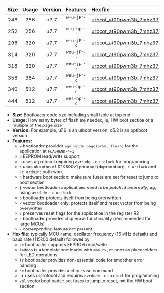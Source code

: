 |Size|Usage|Version|Features|Hex file|
|:-:|:-:|:-:|:-:|:--|
|248|256|u7.7|`w-u-jPr--`|[urboot_at90pwm3b_7mhz3728_230400bps_lednop_ur_vbl.hex](https://raw.githubusercontent.com/stefanrueger/urboot.hex/main/mcus/at90pwm3b/fcpu_7mhz3728/230400_bps/urboot_at90pwm3b_7mhz3728_230400bps_lednop_ur_vbl.hex)|
|252|256|u7.7|`w-u-hpr--`|[urboot_at90pwm3b_7mhz3728_230400bps_lednop_fr_ur.hex](https://raw.githubusercontent.com/stefanrueger/urboot.hex/main/mcus/at90pwm3b/fcpu_7mhz3728/230400_bps/urboot_at90pwm3b_7mhz3728_230400bps_lednop_fr_ur.hex)|
|296|320|u7.7|`w-u-jPr-c`|[urboot_at90pwm3b_7mhz3728_230400bps_lednop_fr_ce_ur_vbl.hex](https://raw.githubusercontent.com/stefanrueger/urboot.hex/main/mcus/at90pwm3b/fcpu_7mhz3728/230400_bps/urboot_at90pwm3b_7mhz3728_230400bps_lednop_fr_ce_ur_vbl.hex)|
|314|320|u7.7|`weu-jPr--`|[urboot_at90pwm3b_7mhz3728_230400bps_ee_lednop_ur_vbl.hex](https://raw.githubusercontent.com/stefanrueger/urboot.hex/main/mcus/at90pwm3b/fcpu_7mhz3728/230400_bps/urboot_at90pwm3b_7mhz3728_230400bps_ee_lednop_ur_vbl.hex)|
|318|320|u7.7|`weu-jpr--`|[urboot_at90pwm3b_7mhz3728_230400bps_ee_lednop_fr_ur_vbl.hex](https://raw.githubusercontent.com/stefanrueger/urboot.hex/main/mcus/at90pwm3b/fcpu_7mhz3728/230400_bps/urboot_at90pwm3b_7mhz3728_230400bps_ee_lednop_fr_ur_vbl.hex)|
|358|384|u7.7|`weu-jPr-c`|[urboot_at90pwm3b_7mhz3728_230400bps_ee_lednop_fr_ce_ur_vbl.hex](https://raw.githubusercontent.com/stefanrueger/urboot.hex/main/mcus/at90pwm3b/fcpu_7mhz3728/230400_bps/urboot_at90pwm3b_7mhz3728_230400bps_ee_lednop_fr_ce_ur_vbl.hex)|
|340|512|u7.7|`weu-hpr-c`|[urboot_at90pwm3b_7mhz3728_230400bps_ee_lednop_fr_ce_ur.hex](https://raw.githubusercontent.com/stefanrueger/urboot.hex/main/mcus/at90pwm3b/fcpu_7mhz3728/230400_bps/urboot_at90pwm3b_7mhz3728_230400bps_ee_lednop_fr_ce_ur.hex)|
|444|512|u7.7|`wes-hpr-c`|[urboot_at90pwm3b_7mhz3728_230400bps_ee_lednop_fr_ce.hex](https://raw.githubusercontent.com/stefanrueger/urboot.hex/main/mcus/at90pwm3b/fcpu_7mhz3728/230400_bps/urboot_at90pwm3b_7mhz3728_230400bps_ee_lednop_fr_ce.hex)|

- **Size:** Bootloader code size including small table at top end
- **Usage:** How many bytes of flash are needed, ie, HW boot section or a multiple of the page size
- **Version:** For example, u7.6 is an urboot version, o5.2 is an optiboot version
- **Features:**
  + `w` bootloader provides `pgm_write_page(sram, flash)` for the application at `FLASHEND-4+1`
  + `e` EEPROM read/write support
  + `u` uses urprotocol requiring `avrdude -c urclock` for programming
  + `s` uses skeleton of STK500v1 protocol (deprecated); `-c urclock` and `-c arduino` both work
  + `h` hardware boot section: make sure fuses are set for reset to jump to boot section
  + `j` vector bootloader: applications *need to be patched externally*, eg, using `avrdude -c urclock`
  + `p` bootloader protects itself from being overwritten
  + `P` vector bootloader only: protects itself and reset vector from being overwritten
  + `r` preserves reset flags for the application in the register R2
  + `c` bootloader provides chip erase functionality (recommended for large MCUs)
  + `-` corresponding feature not present
- **Hex file:** typically MCU name, oscillator frequency (16 MHz default) and baud rate (115200 default) followed by
  + `ee` bootloader supports EEPROM read/write
  + `lednop` is a template bootloader with `mov rx,rx` nops as placeholders for LED operations
  + `fr` bootloader provides non-essential code for smoother error handing
  + `ce` bootloader provides a chip erase command
  + `ur` uses urprotocol and requires `avrdude -c urclock` for programming
  + `vbl` vector bootloader: set fuses to jump to reset, not the HW boot section
